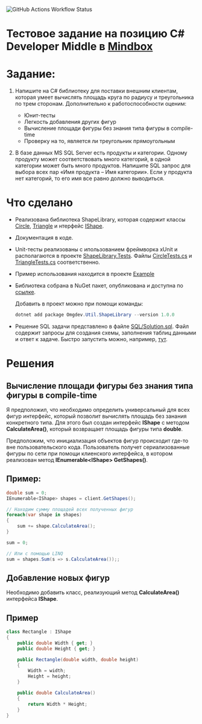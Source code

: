 ![GitHub Actions Workflow Status](https://img.shields.io/github/actions/workflow/status/vofks/ShapeLibrary/run-tests.yml)

# Тестовое задание на позицию C# Developer Middle в [Mindbox](https://mindbox.ru/)

# Задание:

1. Напишите на C# библиотеку для поставки внешним клиентам, которая умеет вычислять площадь круга по радиусу и треугольника по трем сторонам. Дополнительно к работоспособности оценим:

    - Юнит-тесты
    - Легкость добавления других фигур
    - Вычисление площади фигуры без знания типа фигуры в compile-time
    - Проверку на то, является ли треугольник прямоугольным

2. В базе данных MS SQL Server есть продукты и категории. Одному продукту может соответствовать много категорий, в одной категории может быть много продуктов. Напишите SQL запрос для выбора всех пар «Имя продукта – Имя категории». Если у продукта нет категорий, то его имя все равно должно выводиться.

# Что сделано

-   Реализована библиотека ShapeLibrary, которая содержит классы [Circle](/ShapeLibrary/Circle.cs), [Triangle](/ShapeLibrary/Triangle.cs) и нтерфейс [IShape](/ShapeLibrary/IShape.cs).

-   Документация в коде.

-   Unit-тесты реализованы с ипользованием фреймворка xUnit и располагаются в проекте [ShapeLibrary.Tests](/ShapeLibrary.Tests/). Файлы [CircleTests.cs](/ShapeLibrary.Tests/ShapeTests/CircleTests.cs) и [TriangleTests.cs](/ShapeLibrary.Tests/ShapeTests/TriangleTests.cs) соответственно.

-   Пример использования находится в проекте [Example](/Example/Program.cs)

-   Библиотека собрана в NuGet пакет, опубликована и доступна по [ссылке](https://www.nuget.org/packages/Omgdev.Util.ShapeLibrary/1.0.0).

    Добавить в проект можно при помощи команды:

    ```powershell
    dotnet add package Omgdev.Util.ShapeLibrary --version 1.0.0
    ```

-   Решение SQL задачи представлено в файле [SQL/Solution.sql](/SQL/Solution.sql). Файл содержит запросы для создания схемы, заполнения таблиц данными и ответ к задаче. Быстро запустить можно, например, [тут](https://sqliteonline.com/).

# Решения

## Вычисление площади фигуры без знания типа фигуры в compile-time

Я предположил, что необходимо определить универсальный для всех фигур интерфейс, который позволит вычислять площадь без занания конкретного типа. Для этого был создан интерфейс **IShape** с методом **CalculateArea()**, который возвращает площадь фигуры типа **double**.

Предположим, что инициализация объектов фигур происходит где-то вне пользовательского кода. Пользователь получет сериализованные фигуры по сети при помощи клиенского интерфейса, в котором реализован метод **IEnumerable\<IShape\> GetShapes()**.

## Пример:

```c#
double sum = 0;
IEnumerable<IShape> shapes = client.GetShapes();

// Находим сумму площадей всех полученных фигур
foreach(var shape in shapes)
{
    sum += shape.CalculateArea();
}

sum = 0;

// Или с помощью LINQ
sum = shapes.Sum(s => s.CalculateArea());;
```

## Добавление новых фигур

Необходимо добавить класс, реализующий метод **CalculateArea()** интерфейса **IShape**.

## Пример

```c#
class Rectangle : IShape
{
    public double Width { get; }
    public double Height { get; }

    public Rectangle(double width, double height)
    {
        Width = width;
        Height = height;
    }

    public double CalculateArea()
    {
        return Width * Height;
    }
}
```
